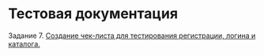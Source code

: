 # Тестовая документация
Задание 7. [Создание чек-листа для тестирования регистрации, логина и каталога.](https://docs.google.com/spreadsheets/d/1Y1N4uFo_7NpmFMfHqeBV3yq4TKVre3u2mKijFekV2JY/edit?usp=sharing)
